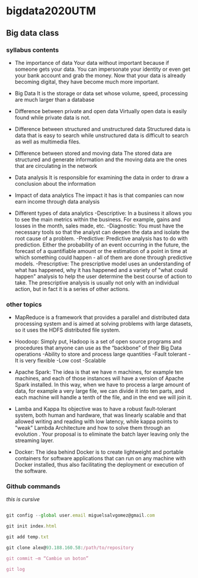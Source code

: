 # bigdata2020UTM

## Big data class

### syllabus contents
* The importance of data
Your data without important because if someone gets your data. You can impersonate your identity or even get your bank account and grab the money. Now that your data is already becoming digital, they have become much more important.

* Big Data
It is the storage or data set whose volume, speed, processing are much larger than a database

* Difference between private and open data
Virtually open data is easily found while private data is not.

* Difference between structured and unstructured data
Structured data is data that is easy to search while unstructured data is difficult to search as well as multimedia files.

* Difference between stored and moving data
The stored data are structured and generate information and the moving data are the ones that are circulating in the network

* Data analysis
It is responsible for examining the data in order to draw a conclusion about the information

* Impact of data analytics
The impact it has is that companies can now earn income through data analysis

* Different types of data analytics
-Descriptive: In a business it allows you to see the main metrics within the business. For example, gains and losses in the month, sales made, etc.
-Diagnostic: You must have the necessary tools so that the analyst can deepen the data and isolate the root cause of a problem.
-Predictive: Predictive analysis has to do with prediction. Either the probability of an event occurring in the future, the forecast of a quantifiable amount or the estimation of a point in time at which something could happen - all of them are done through predictive models.
-Prescriptive: The prescriptive model uses an understanding of what has happened, why it has happened and a variety of "what could happen" analysis to help the user determine the best course of action to take. The prescriptive analysis is usually not only with an individual action, but in fact it is a series of other actions.

### other topics

* MapReduce is a framework that provides a parallel and distributed data processing system and is aimed at solving problems with large datasets, so it uses the HDFS distributed file system.

* Hoodoop: Simply put, Hadoop is a set of open source programs and procedures that anyone can use as the “backbone” of their Big Data operations
-Ability to store and process large quantities
-Fault tolerant
-It is very flexible
-Low cost
-Scalable

* Apache Spark: The idea is that we have n machines, for example ten machines, and each of those instances will have a version of Apache Spark installed. In this way, when we have to process a large amount of data, for example a very large file, we can divide it into ten parts, and each machine will handle a tenth of the file, and in the end we will join it.

* Lamba and Kappa
Its objective was to have a robust fault-tolerant system, both human and hardware, that was linearly scalable and that allowed writing and reading with low latency, while kappa points to "weak" Lambda Architecture and how to solve them through an evolution . Your proposal is to eliminate the batch layer leaving only the streaming layer.

* Docker: The idea behind Docker is to create lightweight and portable containers for software applications that can run on any machine with Docker installed, thus also facilitating the deployment or execution of the software.

### Github commands

_this is cursive_

```javascript

git config --global user.email miguelsalvgomez@gmail.com

git init index.html

git add temp.txt

git clone alex@93.188.160.58:/path/to/repository

git commit –m “Cambie un boton”

git log



```
